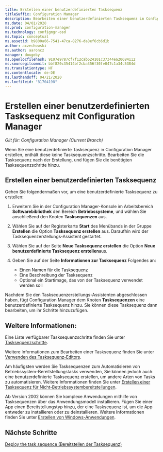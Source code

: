```yaml
---
title: Erstellen einer benutzerdefinierten Tasksequenz
titleSuffix: Configuration Manager
description: Bearbeiten einer benutzerdefinierten Tasksequenz in Configuration Manager, um Schritte zur Tasksequenz hinzuzufügen.
ms.date: 04/01/2020
ms.prod: configuration-manager
ms.technology: configmgr-osd
ms.topic: conceptual
ms.assetid: b9800a66-7541-47ca-8276-da8ef6cb6d1b
author: aczechowski
ms.author: aaroncz
manager: dougeby
ms.openlocfilehash: 9107e9787cf7f12cab624101c37344ea20684112
ms.sourcegitcommit: bbf820c35414bf2cba356f30fe047c1a34c5384d
ms.translationtype: HT
ms.contentlocale: de-DE
ms.lasthandoff: 04/21/2020
ms.locfileid: "81704198"
---
```

# <a name="create-a-custom-task-sequence-with-configuration-manager"></a>Erstellen einer benutzerdefinierten Tasksequenz mit Configuration Manager

*Gilt für: Configuration Manager (Current Branch)*

Wenn Sie eine benutzerdefinierte Tasksequenz in Configuration Manager erstellen, enthält diese keine Tasksequenzschritte. Bearbeiten Sie die Tasksequenz nach der Erstellung, und fügen Sie die benötigten Tasksequenzschritte hinzu.  

## <a name="create-a-custom-task-sequence"></a><a name="BKMK_CustomTS"></a> Erstellen einer benutzerdefinierten Tasksequenz

Gehen Sie folgendermaßen vor, um eine benutzerdefinierte Tasksequenz zu erstellen:

1. Erweitern Sie in der Configuration Manager-Konsole im Arbeitsbereich **Softwarebibliothek** den Bereich **Betriebssysteme**, und wählen Sie anschließend den Knoten **Tasksequenzen** aus.  

1. Wählen Sie auf der Registerkarte **Start** des Menübands in der Gruppe **Erstellen** die Option **Tasksequenz erstellen** aus. Daraufhin wird der Tasksequenzerstellungs-Assistent gestartet.  

1. Wählen Sie auf der Seite **Neue Tasksequenz erstellen** die Option **Neue benutzerdefinierte Tasksequenz erstellen**aus.  

1. Geben Sie auf der Seite **Informationen zur Tasksequenz** Folgendes an:

    - Einen Namen für die Tasksequenz
    - Eine Beschreibung der Tasksequenz
    - Optional ein Startimage, das von der Tasksequenz verwendet werden soll

Nachdem Sie den Tasksequenzerstellungs-Assistenten abgeschlossen haben, fügt Configuration Manager dem Knoten **Tasksequenzen** eine benutzerdefinierte Tasksequenz hinzu. Sie können diese Tasksequenz dann bearbeiten, um ihr Schritte hinzuzufügen.  

## <a name="see-also"></a>Weitere Informationen:

Eine Liste verfügbarer Tasksequenzschritte finden Sie unter [Tasksequenzschritte](../understand/task-sequence-steps.md).  

Weitere Informationen zum Bearbeiten einer Tasksequenz finden Sie unter [Verwenden des Tasksequenz-Editors](../understand/task-sequence-editor.md).  

Am häufigsten werden Sie Tasksequenzen zum Automatisieren von Betriebssystem-Bereitstellungstasks verwenden, Sie können jedoch auch eine benutzerdefinierte Tasksequenz erstellen, um andere Arten von Tasks zu automatisieren. Weitere Informationen finden Sie unter [Erstellen einer Tasksequenz für Nicht-Betriebssystembereitstellungen](create-a-task-sequence-for-non-operating-system-deployments.md).

Ab Version 2002 können Sie komplexe Anwendungen mithilfe von Tasksequenzen über das Anwendungsmodell installieren. Fügen Sie einer App einen Bereitstellungstyp hinzu, der eine Tasksequenz ist, um die App entweder zu installieren oder zu deinstallieren. Weitere Informationen finden Sie unter [Erstellen von Windows-Anwendungen](../../apps/get-started/creating-windows-applications.md#bkmk_tsdt).<!-- 3555953 -->

## <a name="next-steps"></a>Nächste Schritte

[Deploy the task sequence (Bereitstellen der Tasksequenz)](deploy-a-task-sequence.md)
